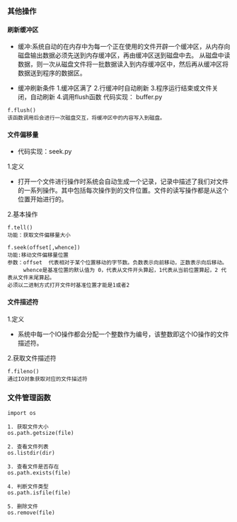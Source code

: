 ### 其他操作

#### 刷新缓冲区

* 缓冲:系统自动的在内存中为每一个正在使用的文件开辟一个缓冲区，从内存向磁盘输出数据必须先送到内存缓冲区，再由缓冲区送到磁盘中去。
  从磁盘中读数据，则一次从磁盘文件将一批数据读入到内存缓冲区中，然后再从缓冲区将数据送到程序的数据区。

* 缓冲刷新条件
  1.缓冲区满了
  2.行缓冲时自动刷新
  3.程序运行结束或文件关闭，自动刷新
  4.调用flush函数
代码实现： buffer.py
```
f.flush()
该函数调用后会进行一次磁盘交互，将缓冲区中的内容写入到磁盘。
```

#### 文件偏移量

* 代码实现：seek.py

1.定义
* 打开一个文件进行操作时系统会自动生成一个记录，记录中描述了我们对文件的一系列操作。其中包括每次操作到的文件位置。文件的读写操作都是从这个位置开始进行的。

2.基本操作
``` 
f.tell()
功能：获取文件偏移量大小

f.seek(offset[,whence])
功能:移动文件偏移量位置
参数：offset  代表相对于某个位置移动的字节数。负数表示向前移动，正数表示向后移动。
     whence是基准位置的默认值为 0，代表从文件开头算起，1代表从当前位置算起，2 代表从文件末尾算起。
必须以二进制方式打开文件时基准位置才能是1或者2
```

#### 文件描述符

1.定义
* 系统中每一个IO操作都会分配一个整数作为编号，该整数即这个IO操作的文件描述符。

2.获取文件描述符
```
f.fileno()
通过IO对象获取对应的文件描述符
```

### 文件管理函数
```
import os

1. 获取文件大小  
os.path.getsize(file)
   
2. 查看文件列表  
os.listdir(dir)
 
3. 查看文件是否存在
os.path.exists(file)

4. 判断文件类型
os.path.isfile(file)

5. 删除文件
os.remove(file)
```